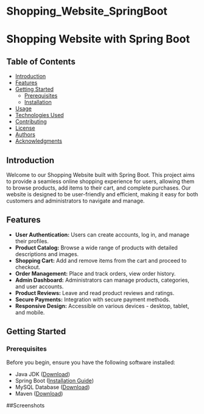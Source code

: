 # Shopping_Website_SpringBoot

# Shopping Website with Spring Boot



## Table of Contents
- [Introduction](#introduction)
- [Features](#features)
- [Getting Started](#getting-started)
  - [Prerequisites](#prerequisites)
  - [Installation](#installation)
- [Usage](#usage)
- [Technologies Used](#technologies-used)
- [Contributing](#contributing)
- [License](#license)
- [Authors](#authors)
- [Acknowledgments](#acknowledgments)

## Introduction

Welcome to our Shopping Website built with Spring Boot. This project aims to provide a seamless online shopping experience for users, allowing them to browse products, add items to their cart, and complete purchases. Our website is designed to be user-friendly and efficient, making it easy for both customers and administrators to navigate and manage.

## Features

- **User Authentication:** Users can create accounts, log in, and manage their profiles.
- **Product Catalog:** Browse a wide range of products with detailed descriptions and images.
- **Shopping Cart:** Add and remove items from the cart and proceed to checkout.
- **Order Management:** Place and track orders, view order history.
- **Admin Dashboard:** Administrators can manage products, categories, and user accounts.
- **Product Reviews:** Leave and read product reviews and ratings.
- **Secure Payments:** Integration with secure payment methods.
- **Responsive Design:** Accessible on various devices - desktop, tablet, and mobile.

## Getting Started

### Prerequisites

Before you begin, ensure you have the following software installed:

- Java JDK ([Download](https://www.oracle.com/java/technologies/javase-downloads.html))
- Spring Boot ([Installation Guide](https://spring.io/projects/spring-boot))
- MySQL Database ([Download](https://dev.mysql.com/downloads/))
- Maven ([Download](https://maven.apache.org/download.cgi))

  
##Screenshots

